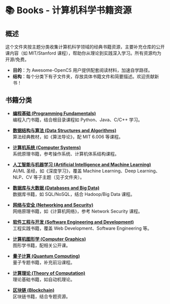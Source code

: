 # 📚 Books - 计算机科学书籍资源

## 概述
这个文件夹按主题分类收集计算机科学领域的经典书籍资源，主要补充仓库的公开课内容（如 MIT/Stanford 课程），帮助你从理论到实践深入学习。所有资源均为开源/免费。

- **目的**：为 Awesome-OpenCS 用户提供配套阅读材料，加速自学路径。
- **结构**：每个分类下有子文件夹，存放具体书籍文件和简要描述。欢迎贡献新书！

## 书籍分类
- **[编程基础 (Programming Fundamentals)](https://github.com/0voice/Awesome-OpenCS/tree/main/resources/books/%E7%BC%96%E7%A8%8B%E5%9F%BA%E7%A1%80%20(Programming%20Fundamentals))**  
  编程入门书籍，结合根目录课程如 Python、Java、C/C++ 学习。
  
- **[数据结构与算法 (Data Structures and Algorithms)](https://github.com/0voice/Awesome-OpenCS/tree/main/resources/books/%E6%95%B0%E6%8D%AE%E7%BB%93%E6%9E%84%E4%B8%8E%E7%AE%97%E6%B3%95%20(Data%20Structures%20and%20Algorithms))**  
  算法经典教材，如《算法导论》，配 MIT 6.006 等课程。
  
- **[计算机系统 (Computer Systems)](computer-systems/)**  
  系统原理书籍，参考操作系统、计算机体系结构课程。
  
- **[人工智能与机器学习 (Artificial Intelligence and Machine Learning)](artificial-intelligence-and-machine-learning/)**  
  AI/ML 圣经，如《深度学习》，覆盖 Machine Learning、Deep Learning、NLP、CV 等子主题（见子文件夹）。
  
- **[数据库与大数据 (Databases and Big Data)](databases-and-big-data/)**  
  数据库书籍，如 SQL/NoSQL，结合 Hadoop/Big Data 课程。
  
- **[网络与安全 (Networking and Security)](networking-and-security/)**  
  网络原理书籍，如《计算机网络》，参考 Network Security 课程。
  
- **[软件工程与开发 (Software Engineering and Development)](software-engineering-and-development/)**  
  工程实践书籍，覆盖 Web Development、Software Engineering 等。
  
- **[计算机图形学 (Computer Graphics)](computer-graphics/)**  
  图形学书籍，配相关公开课。
  
- **[量子计算 (Quantum Computing)](quantum-computing/)**  
  量子专题书籍，补充前沿课程。
  
- **[计算理论 (Theory of Computation)](theory-of-computation/)**  
  理论基础书籍，如自动机理论。
  
- **[区块链 (Blockchain)](blockchain/)**  
  区块链书籍，结合专题资源。
